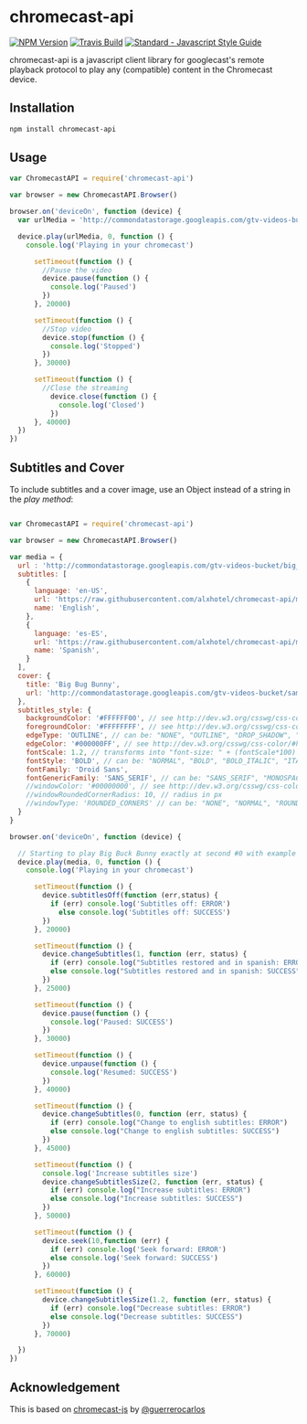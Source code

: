 chromecast-api
=================

[![NPM Version](https://img.shields.io/npm/v/chromecast-api.svg)](https://www.npmjs.com/package/chromecast-api)
[![Travis Build](https://travis-ci.org/alxhotel/chromecast-api.svg?branch=master)](https://travis-ci.org/alxhotel/chromecast-api)
[![Standard - Javascript Style Guide](https://img.shields.io/badge/code_style-standard-brightgreen.svg)](https://standardjs.com)

chromecast-api is a javascript client library for googlecast's remote playback protocol to play any (compatible) content in the Chromecast device.

## Installation

```sh
npm install chromecast-api 
```

## Usage

```js
var ChromecastAPI = require('chromecast-api')

var browser = new ChromecastAPI.Browser()

browser.on('deviceOn', function (device) {
  var urlMedia = 'http://commondatastorage.googleapis.com/gtv-videos-bucket/big_buck_bunny_1080p.mp4';

  device.play(urlMedia, 0, function () {
    console.log('Playing in your chromecast')

      setTimeout(function () {
        //Pause the video
        device.pause(function () {
          console.log('Paused')
        })
      }, 20000)

      setTimeout(function () {
        //Stop video
        device.stop(function () {
          console.log('Stopped')
        })
      }, 30000)

      setTimeout(function () {
        //Close the streaming
          device.close(function () {
            console.log('Closed')
          })
      }, 40000)
  })
})

```

## Subtitles and Cover

To include subtitles and a cover image, use an Object instead of a string in the *play method*:

```js

var ChromecastAPI = require('chromecast-api')

var browser = new ChromecastAPI.Browser()

var media = {
  url : 'http://commondatastorage.googleapis.com/gtv-videos-bucket/big_buck_bunny_1080p.mp4',
  subtitles: [
    {
      language: 'en-US',
      url: 'https://raw.githubusercontent.com/alxhotel/chromecast-api/master/test/captions_styled.vtt',
      name: 'English',
    },
    {
      language: 'es-ES',
      url: 'https://raw.githubusercontent.com/alxhotel/chromecast-api/master/test/captions_styled_es.vtt',
      name: 'Spanish',
    }
  ],
  cover: {
    title: 'Big Bug Bunny',
    url: 'http://commondatastorage.googleapis.com/gtv-videos-bucket/sample/images/BigBuckBunny.jpg'
  },
  subtitles_style: {
    backgroundColor: '#FFFFFF00', // see http://dev.w3.org/csswg/css-color/#hex-notation
    foregroundColor: '#FFFFFFFF', // see http://dev.w3.org/csswg/css-color/#hex-notation
    edgeType: 'OUTLINE', // can be: "NONE", "OUTLINE", "DROP_SHADOW", "RAISED", "DEPRESSED"
    edgeColor: '#000000FF', // see http://dev.w3.org/csswg/css-color/#hex-notation
    fontScale: 1.2, // transforms into "font-size: " + (fontScale*100) +"%"
    fontStyle: 'BOLD', // can be: "NORMAL", "BOLD", "BOLD_ITALIC", "ITALIC",
    fontFamily: 'Droid Sans',
    fontGenericFamily: 'SANS_SERIF', // can be: "SANS_SERIF", "MONOSPACED_SANS_SERIF", "SERIF", "MONOSPACED_SERIF", "CASUAL", "CURSIVE", "SMALL_CAPITALS",
    //windowColor: '#00000000', // see http://dev.w3.org/csswg/css-color/#hex-notation
    //windowRoundedCornerRadius: 10, // radius in px
    //windowType: 'ROUNDED_CORNERS' // can be: "NONE", "NORMAL", "ROUNDED_CORNERS"
  }
}

browser.on('deviceOn', function (device) {

  // Starting to play Big Buck Bunny exactly at second #0 with example subtitles and cover
  device.play(media, 0, function () {
    console.log('Playing in your chromecast')

      setTimeout(function () {
        device.subtitlesOff(function (err,status) {
          if (err) console.log('Subtitles off: ERROR')
            else console.log('Subtitles off: SUCCESS')
        })
      }, 20000)

      setTimeout(function () {
        device.changeSubtitles(1, function (err, status) {
          if (err) console.log("Subtitles restored and in spanish: ERROR")
          else console.log("Subtitles restored and in spanish: SUCCESS")
        })
      }, 25000)

      setTimeout(function () {
        device.pause(function () {
          console.log('Paused: SUCCESS')
        })
      }, 30000)

      setTimeout(function () {
        device.unpause(function () {
          console.log('Resumed: SUCCESS')
        })
      }, 40000)

      setTimeout(function () {
        device.changeSubtitles(0, function (err, status) {
          if (err) console.log("Change to english subtitles: ERROR")
          else console.log("Change to english subtitles: SUCCESS")
        })
      }, 45000)

      setTimeout(function () {
        console.log('Increase subtitles size')
        device.changeSubtitlesSize(2, function (err, status) {
          if (err) console.log("Increase subtitles: ERROR")
          else console.log("Increase subtitles: SUCCESS")
        })
      }, 50000)

      setTimeout(function () {
        device.seek(10,function (err) {
          if (err) console.log('Seek forward: ERROR')
          else console.log('Seek forward: SUCCESS')
        })
      }, 60000)

      setTimeout(function () {
        device.changeSubtitlesSize(1.2, function (err, status) {
          if (err) console.log("Decrease subtitles: ERROR")
          else console.log("Decrease subtitles: SUCCESS")
        })
      }, 70000)

  })
})

```

## Acknowledgement
This is based on [chromecast-js](https://github.com/guerrerocarlos/chromecast-js) by [@guerrerocarlos](https://github.com/guerrerocarlos)
